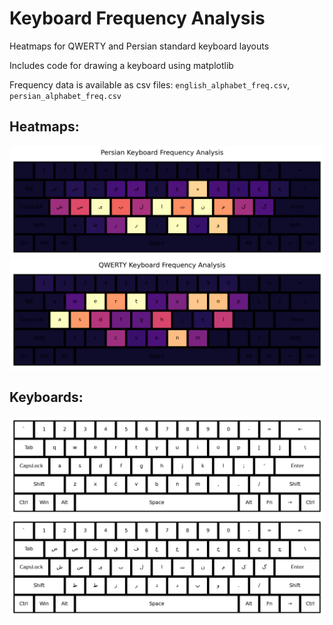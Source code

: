 # Keyboard Frequency Analysis

Heatmaps for QWERTY and Persian standard keyboard layouts

Includes code for drawing a keyboard using matplotlib

Frequency data is available as csv files: `english_alphabet_freq.csv`, `persian_alphabet_freq.csv`

## Heatmaps:
![QWERTY](Persian_keyboard_frequency_analysis.png)
![QWERTY](QWERTY_keyboard_frequency_analysis.png)


## Keyboards:
![QWERTY](QWERTY_keyboard_raw.png)
![QWERTY](Persian_keyboard_raw.png)


